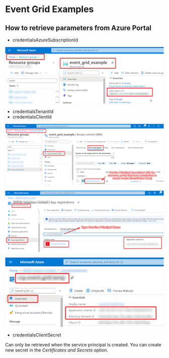 # Event Grid Examples

## How to retrieve parameters from Azure Portal 

- credentialsAzureSubscriptionId

![](./credentials_azure_subscription.png)

- credentialsTenantId
- credentialsClientId

![](./service_principal_from_resource_iam.png)

![](./service_principal_from_ad.png)

![](./service_principal_from_ad_details.png)

- credentialsClientSecret

Can only be retrieved when the service principal is created. You can create new secret in the *Certificates and Secrets* option.



